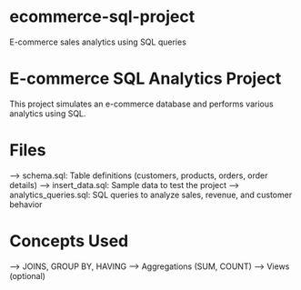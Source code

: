 # ecommerce-sql-project
E-commerce sales analytics using SQL queries

# E-commerce SQL Analytics Project
This project simulates an e-commerce database and performs various analytics using SQL.

# Files
--> schema.sql: Table definitions (customers, products, orders, order details)
--> insert_data.sql: Sample data to test the project
--> analytics_queries.sql: SQL queries to analyze sales, revenue, and customer behavior

# Concepts Used
--> JOINS, GROUP BY, HAVING
--> Aggregations (SUM, COUNT)
--> Views (optional)
